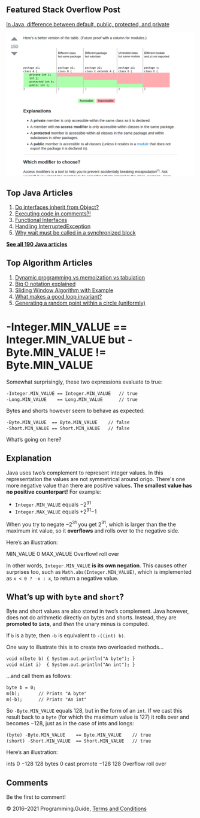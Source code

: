 



## Featured Stack Overflow Post

[In Java, difference between default, public, protected, and private](https://stackoverflow.com/a/33627846/276052)

[<img src="../images/so-featured-33627846.png" alt="StackOverflow screenshot thumbnail" class="screenshot" />](https://stackoverflow.com/a/33627846/276052)



## Top Java Articles

1.  [Do interfaces inherit from Object?](do-interfaces-inherit-from-object.html)
2.  [Executing code in comments?!](executing-code-in-comments.html)
3.  [Functional Interfaces](functional-interfaces.html)
4.  [Handling InterruptedException](handling-interrupted-exceptions.html)
5.  [Why wait must be called in a synchronized block](why-wait-must-be-in-synchronized.html)

[**See all 190 Java articles**](index.html)

## Top Algorithm Articles

1.  [Dynamic programming vs memoization vs tabulation](../dynamic-programming-vs-memoization-vs-tabulation.html)
2.  [Big O notation explained](../big-o-notation-explained.html)
3.  [Sliding Window Algorithm with Example](../sliding-window-example.html)
4.  [What makes a good loop invariant?](../what-makes-a-good-loop-invariant.html)
5.  [Generating a random point within a circle (uniformly)](../random-point-within-circle.html)

# -Integer.MIN_VALUE == Integer.MIN_VALUE but -Byte.MIN_VALUE != Byte.MIN_VALUE

Somewhat surprisingly, these two expressions evaluate to true:

    -Integer.MIN_VALUE == Integer.MIN_VALUE   // true
    -Long.MIN_VALUE    == Long.MIN_VALUE      // true

Bytes and shorts however seem to behave as expected:

    -Byte.MIN_VALUE  == Byte.MIN_VALUE    // false
    -Short.MIN_VALUE == Short.MIN_VALUE   // false

What’s going on here?

## Explanation

Java uses two’s complement to represent integer values. In this representation the values are not symmetrical around origo. There's one more negative value than there are positive values. **The smallest value has no positive counterpart!** For example:

- `Integer.MIN_VALUE` equals −2<sup>31</sup>
- `Integer.MAX_VALUE` equals +2<sup>31</sup>−1

When you try to negate −2<sup>31</sup> you get 2<sup>31</sup>, which is larger than the the maximum int value, so it **overflows** and rolls over to the negative side.

Here’s an illustration:

MIN_VALUE 0 MAX_VALUE Overflow! roll over

In other words, `Integer.MIN_VALUE` **is its own negation**. This causes other surprises too, such as `Math.abs(Integer.MIN_VALUE)`, which is implemented as `x < 0 ? -x : x`, to return a negative value.

## What’s up with `byte` and `short`?

Byte and short values are also stored in two’s complement. Java however, does not do arithmetic directly on bytes and shorts. Instead, they are **promoted to `int`s**, and _then_ the unary minus is computed.

If `b` is a byte, then `-b` is equivalent to `-((int) b)`.

One way to illustrate this is to create two overloaded methods…

    void m(byte b) { System.out.println("A byte"); }
    void m(int i)  { System.out.println("An int"); }

…and call them as follows:

    byte b = 0;
    m(b);       // Prints "A byte"
    m(-b);      // Prints "An int"

So `-Byte.MIN_VALUE` equals 128, but in the form of an `int`. If we cast this result back to a `byte` (for which the maximum value is 127) it rolls over and becomes −128, just as in the case of ints and longs:

    (byte) -Byte.MIN_VALUE    == Byte.MIN_VALUE    // true
    (short) -Short.MIN_VALUE  == Short.MIN_VALUE   // true

Here’s an illustration:

ints 0 −128 128 bytes 0 cast promote −128 128 Overflow roll over

## Comments

Be the first to comment!

© 2016–2021 Programming.Guide, [Terms and Conditions](../terms-and-conditions.html)

